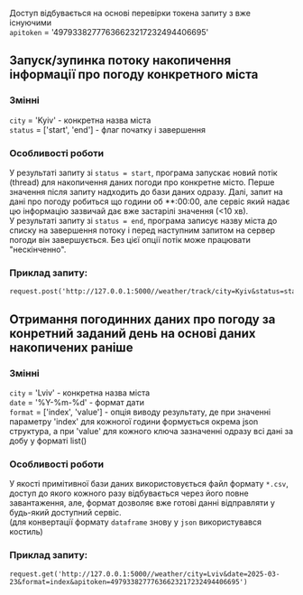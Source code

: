 Доступ відбувається на основі перевірки токена запиту з вже існуючими\
`apitoken` = '49793382777636623217232494406695'

## Запуск/зупинка потоку накопичення інформації про погоду конкретного міста
### Змінні
`city` = 'Kyiv' - конкретна назва міста\
`status` = ['start', 'end'] - флаг початку і завершення
### Особливості роботи
У результаті запиту зі `status = start`, програма запускає новий потік (thread) для накопичення даних погоди про конкретне місто. Перше значення після запиту надходить до бази даних одразу. Далі, запит на дані про погоду робиться що години об **:00:00, але сервіс який надає цю інформацію зазвичай дає вже застарілі значення (<10 хв).\
У результаті запиту зі `status = end`, програма записує назву міста до списку на завершення потоку і перед наступним запитом на сервер погоди він завершується. Без цієї опції потік може працювати "нескінченно".
### Приклад запиту:
```
request.post('http://127.0.0.1:5000//weather/track/city=Kyiv&status=start&apitoken=49793382777636623217232494406695')
```

## Отримання погодинних даних про погоду за конретний заданий день на основі даних накопичених раніше
### Змінні
`city` = 'Lviv' - конкретна назва міста\
`date` = '%Y-%m-%d' - формат дати\
`format` = ['index', 'value'] - опція виводу результату, де при значенні параметру 'index' для кожногої години формується окремa json структура, а при 'value' для кожного ключа зазначенні одразу всі дані за добу у форматі list()
### Особливості роботи
У якості примітивної бази даних використовується файл формату `*.csv`, доступ до якого кожного разу відбувається через його повне завантаження, але, формат дозволяє вже готові данні відправляти у будь-який доступний сервіс.\
(для конвертації формату `dataframe` знову у `json` використувався костиль)
### Приклад запиту:
```
request.get('http://127.0.0.1:5000//weather/city=Lviv&date=2025-03-23&format=index&apitoken=49793382777636623217232494406695')
```
